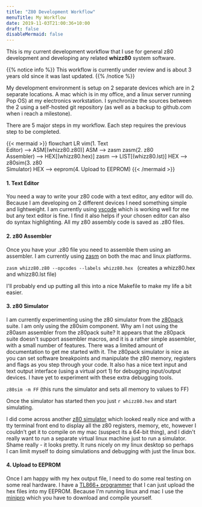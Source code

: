 ```yaml
---
title: "Z80 Development Workflow"
menuTitle: My Workflow
date: 2019-11-03T21:00:36+10:00
draft: false
disableMermaid: false
---
```

This is my current development workflow that I use for general z80 development and developing any related **whizz80** system software.

{{% notice info %}}
This workflow is currently under review and is about 3 years old since it was last updated.
{{% /notice %}}

My development environment is setup on 2 separate devices which are in 2 separate locations. A mac which is in my office, and a linux server running Pop OS) at my electronics workstation.  I synchronize the sources between the 2 using a self-hosted git repository (as well as a backup to github.com when i reach a milestone).

There are 5 major steps in my workflow. Each step requires the previous step to be completed.

{{< mermaid >}}
flowchart LR
  vim(1. Text<br>Editor) --> ASM[(whizz80.z80)]
  ASM --> zasm
  zasm(2. z80<br>Assembler) --> HEX[(whizz80.hex)]
  zasm --> LIST[(whizz80.lst)]
  HEX --> z80sim(3. z80<br>Simulator)
  HEX --> eeprom(4. Upload to EEPROM)
{{< /mermaid >}}

#### 1. Text Editor
You need a way to write your z80 code with a text editor, any editor will do. Because I am developing on 2 different devices I need something simple and lightweight. I am currently using [vscode](hhttps://code.visualstudio.com/) which is working well for me but any text editor is fine.  I find it also helps if your chosen editor can also do syntax highlighting.  All my z80 assembly code is saved as .z80 files.

#### 2. z80 Assembler
Once you have your .z80 file you need to assemble them using an assembler. I am currently using [zasm](http://k1.spdns.de/Develop/Projects/zasm/Distributions/) on both the mac and linux platforms.

`zasm whizz80.z80 --opcodes --labels whizz80.hex ` (creates a whizz80.hex and whizz80.lst file)

I'll probably end up putting all this into a nice Makefile to make my life a bit easier.

#### 3. z80 Simulator
I am currently experimenting using the z80 simulator from the [z80pack](http://www.autometer.de/unix4fun/z80pack/) suite. I am only using the z80sim component. Why am I not using the z80asm assembler from the z80pack suite? It appears that the z80pack suite doesn't support assembler macros, and it is a rather simple assembler, with a small number of features. There was a limited amount of documentation to get me started with it. The z80pack simulator is nice as you can set software breakpoints and manipulate the z80 memory, registers and flags as you step through your code. It also has a nice text input and text output interface (using a virtual port 1) for debugging input/output devices. I have yet to experiment with these extra debugging tools.

`z80sim -m FF` (this runs the simulator and sets all memory to values to FF)

Once the simulator has started then you just `r whizz80.hex` and start simulating.

I did come across another [z80 simulator](http://wwwhomes.uni-bielefeld.de/achim/z80-asm.html) which looked really nice and with a tty terminal front end to display all the z80 registers, memory, etc, however I couldn't get it to compile on my mac (suspect its a 64-bit thing), and I didn't really want to run a separate virtual linux machine just to run a simulator. Shame really - it looks pretty. It runs nicely on my linux desktop so perhaps I can limit myself to doing simulations and debugging with just the linux box.

#### 4. Upload to EEPROM
Once I am happy with my hex output file, I need to do some real testing on some real hardware. I have a [TL866+ programmer](http://www.autoelectric.cn/en/tl866_main.html) that I can just upload the hex files into my EEPROM. Because I'm running linux and mac I use the [minipro](https://gitlab.com/DavidGriffith/minipro/) which you have to download and compile yourself.
